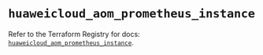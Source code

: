 # `huaweicloud_aom_prometheus_instance`

Refer to the Terraform Registry for docs: [`huaweicloud_aom_prometheus_instance`](https://registry.terraform.io/providers/huaweicloud/huaweicloud/1.71.1/docs/resources/aom_prometheus_instance).

